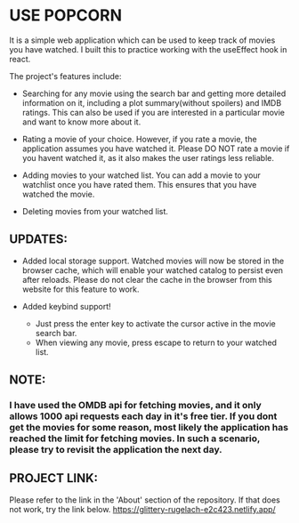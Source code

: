 # USE POPCORN

It is a simple web application which can be used to keep track of movies you have watched. I built this to practice working with the useEffect hook in react.

The project's features include:

- Searching for any movie using the search bar and getting more detailed information on it, including a plot summary(without spoilers) and IMDB ratings. This can also be used if you are interested in a particular movie and want to know more about it.

- Rating a movie of your choice. However, if you rate a movie, the application assumes you have watched it. Please DO NOT rate a movie if you havent watched it, as it also makes the user ratings less reliable.

- Adding movies to your watched list. You can add a movie to your watchlist once you have rated them. This ensures that you have watched the movie.

- Deleting movies from your watched list.

## UPDATES:

- Added local storage support. Watched movies will now be stored in the browser cache, which will enable your watched catalog to persist even after reloads. Please do not clear the cache in the browser from this website for this feature to work.

- Added keybind support!
    + Just press the enter key to activate the cursor active in the movie search bar.
    + When viewing any movie, press escape to return to your watched list.

## NOTE:

### I have used the OMDB api for fetching movies, and it only allows 1000 api requests each day in it's free tier. If you dont get the movies for some reason, most likely the application has reached the limit for fetching movies. In such a scenario, please try to revisit the application the next day.

## PROJECT LINK:

Please refer to the link in the 'About' section of the repository. If that does not work, try the link below. 
https://glittery-rugelach-e2c423.netlify.app/
